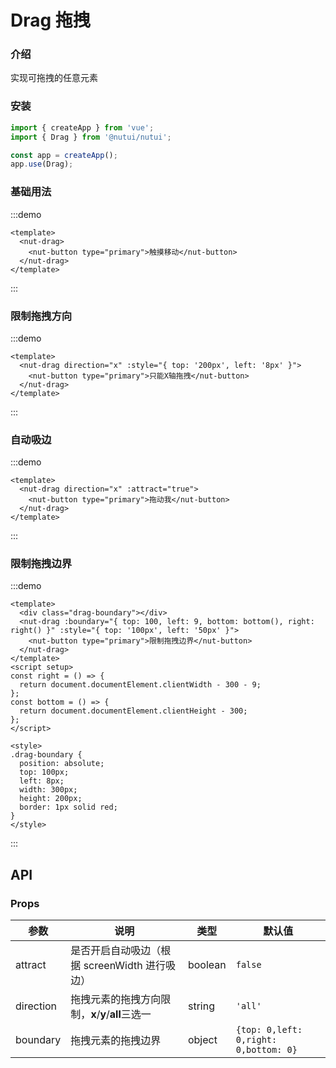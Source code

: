 # Drag 拖拽

### 介绍

实现可拖拽的任意元素

### 安装

```js
import { createApp } from 'vue';
import { Drag } from '@nutui/nutui';

const app = createApp();
app.use(Drag);
```

### 基础用法

:::demo

```vue
<template>
  <nut-drag>
    <nut-button type="primary">触摸移动</nut-button>
  </nut-drag>
</template>
```

:::

### 限制拖拽方向

:::demo

```vue
<template>
  <nut-drag direction="x" :style="{ top: '200px', left: '8px' }">
    <nut-button type="primary">只能X轴拖拽</nut-button>
  </nut-drag>
</template>
```

:::

### 自动吸边

:::demo

```vue
<template>
  <nut-drag direction="x" :attract="true">
    <nut-button type="primary">拖动我</nut-button>
  </nut-drag>
</template>
```

:::

### 限制拖拽边界

:::demo

```vue
<template>
  <div class="drag-boundary"></div>
  <nut-drag :boundary="{ top: 100, left: 9, bottom: bottom(), right: right() }" :style="{ top: '100px', left: '50px' }">
    <nut-button type="primary">限制拖拽边界</nut-button>
  </nut-drag>
</template>
<script setup>
const right = () => {
  return document.documentElement.clientWidth - 300 - 9;
};
const bottom = () => {
  return document.documentElement.clientHeight - 300;
};
</script>

<style>
.drag-boundary {
  position: absolute;
  top: 100px;
  left: 8px;
  width: 300px;
  height: 200px;
  border: 1px solid red;
}
</style>
```

:::

## API

### Props

| 参数 | 说明 | 类型 | 默认值 |
|  ---  |  ---  |  ---  |  ---  |
| attract | 是否开启自动吸边（根据 screenWidth 进行吸边） | boolean | `false` |
| direction | 拖拽元素的拖拽方向限制，**x**/**y**/**all**三选一 | string | `'all'` |
| boundary | 拖拽元素的拖拽边界 | object | `{top: 0,left: 0,right: 0,bottom: 0}` |
